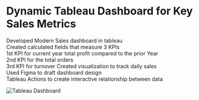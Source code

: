 # Dynamic Tableau Dashboard for Key Sales Metrics

Developed Modern Sales dashboard in tableau  
Created calculated fields that measure 3 KPIs  
1st KPI for current year total profit compared to the prior Year  
2nd KPI for the total orders  
3rd KPI for turnover
Created visualization to track daily sales  
Used Figma to draft dashboard design      
Tableau Actions to create interactive relationship between data


![Tableau Dashboard](https://github.com/Kholoud-i/Sales-Tableau-Dashboard/assets/134650050/d624e48f-484b-47ac-8d46-c93610ba79ee)
